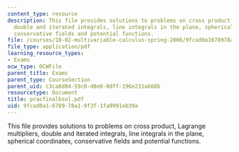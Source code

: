 ```yaml
---
content_type: resource
description: This file provides solutions to problems on cross product, Lagrange multipliers,
  double and iterated integrals, line integrals in the plane, spherical coordinates,
  conservative fields and potential functions.
file: /courses/18-02-multivariable-calculus-spring-2006/9fcad0a1678978a19f3f1fa9991eb39a_pracfinalbsol.pdf
file_type: application/pdf
learning_resource_types:
- Exams
ocw_type: OCWFile
parent_title: Exams
parent_type: CourseSection
parent_uid: c3ca0d84-59c0-d8e0-0dff-196e231a668b
resourcetype: Document
title: pracfinalbsol.pdf
uid: 9fcad0a1-6789-78a1-9f3f-1fa9991eb39a
---
```

This file provides solutions to problems on cross product, Lagrange multipliers, double and iterated integrals, line integrals in the plane, spherical coordinates, conservative fields and potential functions.

